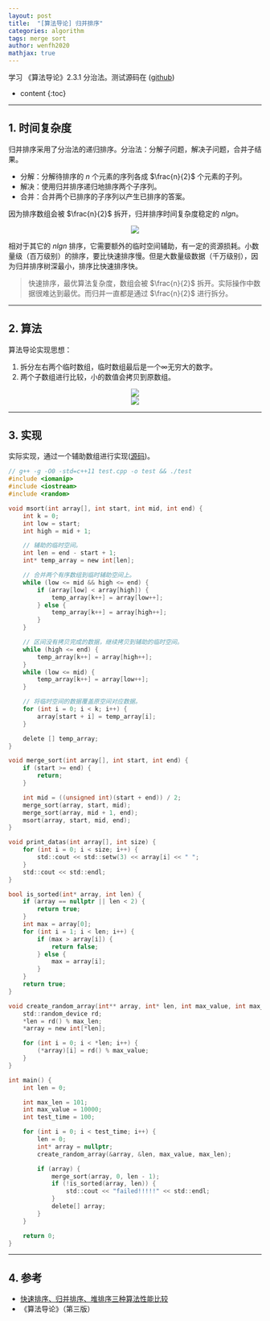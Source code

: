 ```yaml
---
layout: post
title:  "[算法导论] 归并排序"
categories: algorithm
tags: merge sort
author: wenfh2020
mathjax: true
--- 
```


学习 《算法导论》2.3.1 分治法。测试源码在 ([github](https://github.com/wenfh2020/c_test/blob/master/algorithms/sort.h))



* content
{:toc}

---

## 1. 时间复杂度

归并排序采用了分治法的递归排序。分治法：分解子问题，解决子问题，合并子结果。

* 分解：分解待排序的 $n$ 个元素的序列各成 $\frac{n}{2}$ 个元素的子列。
* 解决：使用归并排序递归地排序两个子序列。
* 合并：合并两个已排序的子序列以产生已排序的答案。

因为排序数组会被 $\frac{n}{2}$ 拆开，归并排序时间复杂度稳定的 $nlgn$。

<div align=center><img src="/images/2023/2023-09-15-11-50-54.png" data-action="zoom"/></div>

相对于其它的 $nlgn$ 排序，它需要额外的临时空间辅助，有一定的资源损耗。小数量级（百万级别）的排序，要比快速排序慢。但是大数量级数据（千万级别），因为归并排序树深最小，排序比快速排序快。
> 快速排序，最优算法复杂度，数组会被 $\frac{n}{2}$ 拆开。实际操作中数据很难达到最优。而归并一直都是通过 $\frac{n}{2}$ 进行拆分。

---

## 2. 算法

算法导论实现思想：

1. 拆分左右两个临时数组，临时数组最后是一个∞无穷大的数字。
2. 两个子数组进行比较，小的数值会拷贝到原数组。

<div align=center><img src="/images/2023/2023-09-15-11-51-27.png" data-action="zoom"/></div>

<div align=center><img src="/images/2023/2023-09-15-11-51-33.png" data-action="zoom"/></div>

---

## 3. 实现

实际实现，通过一个辅助数组进行实现([源码](https://github.com/wenfh2020/c_test/blob/master/algorithms/main.cpp))。

```c
// g++ -g -O0 -std=c++11 test.cpp -o test && ./test
#include <iomanip>
#include <iostream>
#include <random>

void msort(int array[], int start, int mid, int end) {
    int k = 0;
    int low = start;
    int high = mid + 1;

    // 辅助的临时空间。
    int len = end - start + 1;
    int* temp_array = new int[len];

    // 合并两个有序数组到临时辅助空间上。
    while (low <= mid && high <= end) {
        if (array[low] < array[high]) {
            temp_array[k++] = array[low++];
        } else {
            temp_array[k++] = array[high++];
        }
    }

    // 区间没有拷贝完成的数据，继续拷贝到辅助的临时空间。
    while (high <= end) {
        temp_array[k++] = array[high++];
    }
    while (low <= mid) {
        temp_array[k++] = array[low++];
    }

    // 将临时空间的数据覆盖原空间对应数据。
    for (int i = 0; i < k; i++) {
        array[start + i] = temp_array[i];
    }

    delete [] temp_array;
}

void merge_sort(int array[], int start, int end) {
    if (start >= end) {
        return;
    }

    int mid = ((unsigned int)(start + end)) / 2;
    merge_sort(array, start, mid);
    merge_sort(array, mid + 1, end);
    msort(array, start, mid, end);
}

void print_datas(int array[], int size) {
    for (int i = 0; i < size; i++) {
        std::cout << std::setw(3) << array[i] << " ";
    }
    std::cout << std::endl;
}

bool is_sorted(int* array, int len) {
    if (array == nullptr || len < 2) {
        return true;
    }
    int max = array[0];
    for (int i = 1; i < len; i++) {
        if (max > array[i]) {
            return false;
        } else {
            max = array[i];
        }
    }
    return true;
}

void create_random_array(int** array, int* len, int max_value, int max_len) {
    std::random_device rd;
    *len = rd() % max_len;
    *array = new int[*len];

    for (int i = 0; i < *len; i++) {
        (*array)[i] = rd() % max_value;
    }
}

int main() {
    int len = 0;

    int max_len = 101;
    int max_value = 10000;
    int test_time = 100;

    for (int i = 0; i < test_time; i++) {
        len = 0;
        int* array = nullptr;
        create_random_array(&array, &len, max_value, max_len);

        if (array) {
            merge_sort(array, 0, len - 1);
            if (!is_sorted(array, len)) {
                std::cout << "failed!!!!!" << std::endl;
            }
            delete[] array;
        }
    }

    return 0;
}
```

---

## 4. 参考

* [快速排序、归并排序、堆排序三种算法性能比较](https://www.cnblogs.com/yu-chao/p/4324485.html)
* 《算法导论》（第三版）
